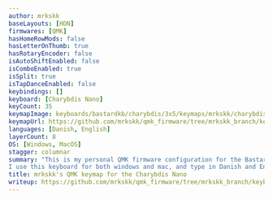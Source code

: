 ```yaml
---
author: mrkskk
baseLayouts: [HDN]
firmwares: [QMK]
hasHomeRowMods: false
hasLetterOnThumb: true
hasRotaryEncoder: false
isAutoShiftEnabled: false
isComboEnabled: true
isSplit: true
isTapDanceEnabled: false
keybindings: []
keyboard: [Charybdis Nano]
keyCount: 35
keymapImage: keyboards/bastardkb/charybdis/3x5/keymaps/mrkskk/charybdisnano-keymap2.svg
keymapUrl: https://github.com/mrkskk/qmk_firmware/tree/mrkskk_branch/keyboards/bastardkb/charybdis/3x5/keymaps/mrkskk/
languages: [Danish, English]
layerCount: 8
OS: [Windows, MacOS]
stagger: columnar
summary: "This is my personal QMK firmware configuration for the Bastardkb Charybdis Nano.  
I use this keyboard for both windows and mac, and type in Danish and English"
title: mrkskk's QMK keymap for the Charybdis Nano
writeup: https://github.com/mrkskk/qmk_firmware/tree/mrkskk_branch/keyboards/bastardkb/charybdis/3x5/keymaps/mrkskk/readme.md
---
```

